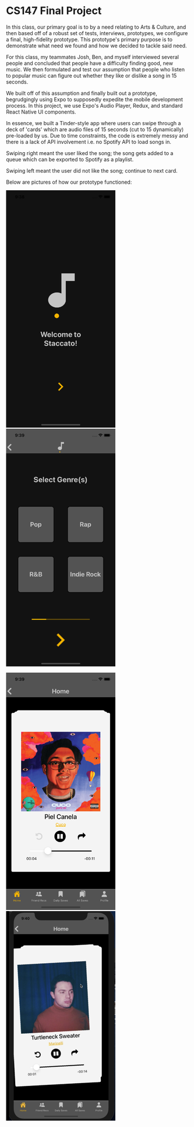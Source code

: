 # CS147 Final Project

In this class, our primary goal is to by a need relating to Arts & Culture, and then based off of a robust set of tests, interviews, prototypes, we configure a final, high-fidelity prototype. This prototype's primary purpose is to demonstrate what need we found and how we decided to tackle said need. 

For this class, my teammates Josh, Ben, and myself interviewed several people and concluded that people have a difficulty finding good, new music. 
We then formulated and test our assumption that people who listen to popular music can figure out whether they like or dislike a song in 15 seconds. 

We built off of this assumption and finally built out a prototype, begrudgingly using Expo to supposedly expedite the mobile development process. In this project, we use Expo's Audio Player, Redux, and standard React Native UI components. 

In essence, we built a Tinder-style app where users can swipe through a deck of 'cards' which are audio files of 15 seconds (cut to 15 dynamically) pre-loaded by us. Due to time constraints, the code is extremely messy and there is a lack of API involvement i.e. no Spotify API to load songs in.

Swiping right meant the user liked the song; the song gets added to a queue which can be exported to Spotify as a playlist. 

Swiping left meant the user did not like the song; continue to next card.

Below are pictures of how our prototype functioned: 

<img width="300px"  src="assets/home_screen_simulator.png"/> <img width="300px"  src="assets/simulator_genre.png"/>

<img width="300px"  src="assets/simulator_screenshot_440E661B-F35F-4424-A127-D637488A6C61.png"/> <img width="300px"  src="assets/simulator_marinelli.png"/>


